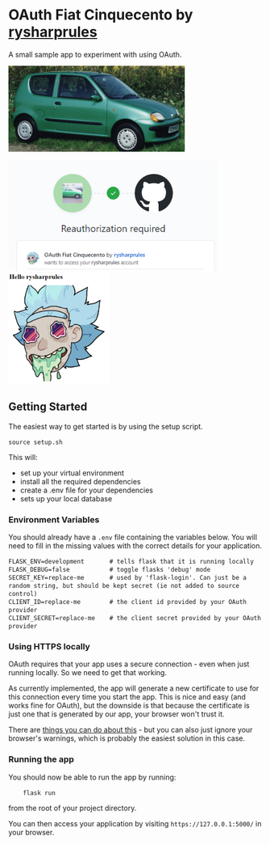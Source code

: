 # OAuth Fiat Cinquecento by [rysharprules](https://github.com/rysharprules)
A small sample app to experiment with using OAuth.

![Fiat Cinquecento](img/fiat.png)

<img src='img/auth.png' height=220 /><img src='img/result.png' height=220 />

## Getting Started
The easiest way to get started is by using the setup script.
```shell script
source setup.sh
```

This will:
- set up your virtual environment
- install all the required dependencies
- create a .env file for your dependencies
- sets up your local database


### Environment Variables
You should already have a `.env` file containing the variables below.
You will need to fill in the missing values with the correct details for your application. 
````dotenv
FLASK_ENV=development       # tells flask that it is running locally
FLASK_DEBUG=false           # toggle flasks 'debug' mode
SECRET_KEY=replace-me       # used by 'flask-login'. Can just be a random string, but should be kept secret (ie not added to source control)
CLIENT_ID=replace-me        # the client id provided by your OAuth provider
CLIENT_SECRET=replace-me    # the client secret provided by your OAuth provider
````

### Using HTTPS locally
OAuth requires that your app uses a secure connection - even when just running locally.
So we need to get that working.

As currently implemented, the app will generate a new certificate to use for this connection every time you start the app.
This is nice and easy (and works fine for OAuth), but the downside is that because the certificate is just one that is
generated by our app, your browser won't trust it.

There are [things you can do about this](https://blog.miguelgrinberg.com/post/running-your-flask-application-over-https) - 
but you can also just ignore your browser's warnings, which is probably the easiest solution in this case.

### Running the app
You should now be able to run the app by running:
```shell script
    flask run
```
from the root of your project directory.

You can then access your application by visiting `https://127.0.0.1:5000/` in your browser.

